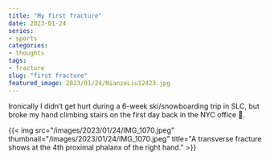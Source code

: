 ```yaml
---
title: "My first fracture"
date: 2023-01-24
series:
- sports
categories:
- thoughts
tags:
- fracture
slug: "first fracture"
featured_image: 2023/01/24/NianzeLiu12423.jpg
---
```


Ironically I didn’t get hurt during a 6-week ski/snowboarding trip in SLC, but broke my hand climbing stairs on the first day back in the NYC office 🤣. 
<!--more-->

{{< img src="/images/2023/01/24/IMG_1070.jpeg" thumbnail="/images/2023/01/24/IMG_1070.jpeg" title="A transverse fracture shows at the 4th proximal phalanx of the right hand." >}}